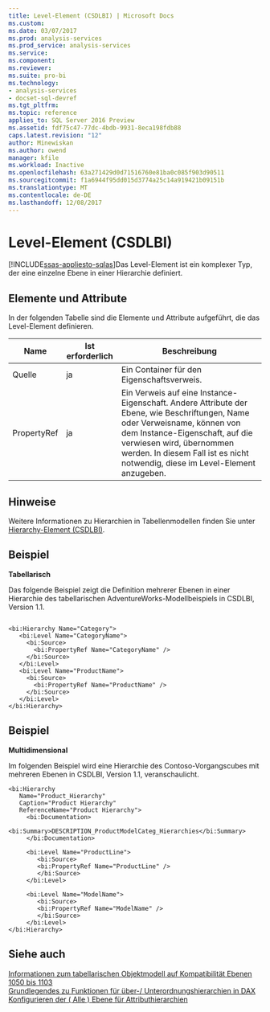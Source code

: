 ```yaml
---
title: Level-Element (CSDLBI) | Microsoft Docs
ms.custom: 
ms.date: 03/07/2017
ms.prod: analysis-services
ms.prod_service: analysis-services
ms.service: 
ms.component: 
ms.reviewer: 
ms.suite: pro-bi
ms.technology:
- analysis-services
- docset-sql-devref
ms.tgt_pltfrm: 
ms.topic: reference
applies_to: SQL Server 2016 Preview
ms.assetid: fdf75c47-77dc-4bdb-9931-8eca198fdb88
caps.latest.revision: "12"
author: Minewiskan
ms.author: owend
manager: kfile
ms.workload: Inactive
ms.openlocfilehash: 63a271429d0d71516760e81ba0c085f903d90511
ms.sourcegitcommit: f1a6944f95dd015d3774a25c14a919421b09151b
ms.translationtype: MT
ms.contentlocale: de-DE
ms.lasthandoff: 12/08/2017
---
```

# <a name="level-element-csdlbi"></a>Level-Element (CSDLBI)
[!INCLUDE[ssas-appliesto-sqlas](../../../includes/ssas-appliesto-sqlas.md)]Das Level-Element ist ein komplexer Typ, der eine einzelne Ebene in einer Hierarchie definiert.  
  
## <a name="elements-and-attributes"></a>Elemente und Attribute  
 In der folgenden Tabelle sind die Elemente und Attribute aufgeführt, die das Level-Element definieren.  
  
|Name|Ist erforderlich|Beschreibung|  
|----------|-----------------|-----------------|  
|Quelle|ja|Ein Container für den Eigenschaftsverweis.|  
|PropertyRef|ja|Ein Verweis auf eine Instance-Eigenschaft. Andere Attribute der Ebene, wie Beschriftungen, Name oder Verweisname, können von dem Instance-Eigenschaft, auf die verwiesen wird, übernommen werden. In diesem Fall ist es nicht notwendig, diese im Level-Element anzugeben.|  
  
## <a name="remarks"></a>Hinweise  
 Weitere Informationen zu Hierarchien in Tabellenmodellen finden Sie unter [Hierarchy-Element &#40;CSDLBI&#41;](../../../analysis-services/tabular-model-programming-compatibility-levels-1050-1103/conceptual-schema-definition-language-csdl/hierarchy-element-csdlbi.md).  
  
## <a name="example"></a>Beispiel  
 **Tabellarisch**  
  
 Das folgende Beispiel zeigt die Definition mehrerer Ebenen in einer Hierarchie des tabellarischen AdventureWorks-Modellbeispiels in CSDLBI, Version 1.1.  
  
```  
  
<bi:Hierarchy Name="Category">  
   <bi:Level Name="CategoryName">  
     <bi:Source>  
       <bi:PropertyRef Name="CategoryName" />  
     </bi:Source>  
   </bi:Level>  
   <bi:Level Name="ProductName">  
     <bi:Source>  
       <bi:PropertyRef Name="ProductName" />  
     </bi:Source>  
   </bi:Level>  
</bi:Hierarchy>  
```  
  
## <a name="example"></a>Beispiel  
 **Multidimensional**  
  
 Im folgenden Beispiel wird eine Hierarchie des Contoso-Vorgangscubes mit mehreren Ebenen in CSDLBI, Version 1.1, veranschaulicht.  
  
```  
<bi:Hierarchy   
   Name="Product_Hierarchy"   
   Caption="Product Hierarchy"   
   ReferenceName="Product Hierarchy">  
     <bi:Documentation>  
        <bi:Summary>DESCRIPTION_ProductModelCateg_Hierarchies</bi:Summary>  
     </bi:Documentation>  
  
     <bi:Level Name="ProductLine">  
        <bi:Source>  
        <bi:PropertyRef Name="ProductLine" />  
        </bi:Source>  
     </bi:Level>  
  
     <bi:Level Name="ModelName">  
        <bi:Source>  
        <bi:PropertyRef Name="ModelName" />  
        </bi:Source>  
     </bi:Level>  
</bi:Hierarchy>  
```  
  
## <a name="see-also"></a>Siehe auch  
 [Informationen zum tabellarischen Objektmodell auf Kompatibilität Ebenen 1050 bis 1103](../../../analysis-services/tabular-model-programming-compatibility-levels-1050-1103/representation/understanding-tabular-object-model-at-levels-1050-through-1103.md)   
 [Grundlegendes zu Funktionen für über-/ Unterordnungshierarchien in DAX](http://msdn.microsoft.com/en-us/b11f0cff-cee4-4ae7-a5b3-ebe288fc42d3)   
 [Konfigurieren der &#40; Alle &#41; Ebene für Attributhierarchien](../../../analysis-services/multidimensional-models/database-dimensions-configure-the-all-level-for-attribute-hierarchies.md)  
  
  
